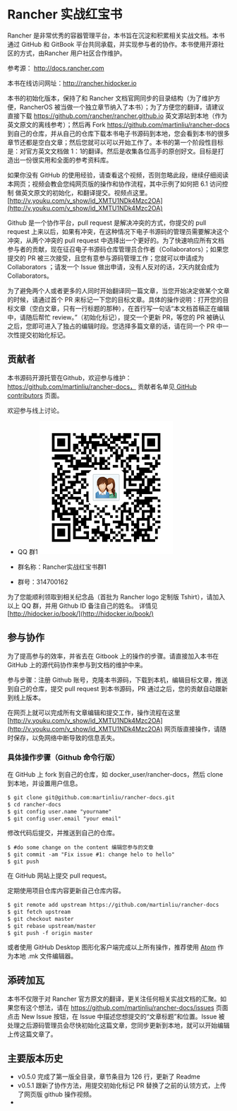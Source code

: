 # Rancher 实战红宝书

Rancher 是非常优秀的容器管理平台，本书旨在沉淀和积累相关实战文档。本书通过 GitHub 和 GitBook 平台共同承载，并实现参与者的协作。本书使用开源社区的方式，由Rancher 用户社区合作维护。

参考源： http://docs.rancher.com

本书在线访问网址：http://rancher.hidocker.io   

本书的初始化版本，保持了和 Rancher 文档官网同步的目录结构（为了维护方便，RancherOS 被当做一个独立章节纳入了本书）；为了方便您的翻译，请建议直接下载 https://github.com/rancher/rancher.github.io 英文源站到本地（作为英文原文的离线参考）；然后再 Fork https://github.com/martinliu/rancher-docs 到自己的仓库，并从自己的仓库下载本书电子书源码到本地，您会看到本书的很多章节还都是空白文章；然后您就可以可以开始工作了。本书的第一个阶段性目标是：对官方英文文档做 1：1的翻译。然后是收集各位高手的原创好文。目标是打造出一份很实用和全面的参考资料库。

如果你没有 GitHub 的使用经验，请查看这个视频，否则忽略此段，继续仔细阅读本网页；视频会教会您纯网页版的操作和协作流程，其中示例了如何把 6.1 访问控制 做英文原文的初始化，和翻译提交。视频点这里。[http://v.youku.com/v_show/id_XMTU1NDk4Mzc2OA](http://v.youku.com/v_show/id_XMTU1NDk4Mzc2OA)

Github 是一个协作平台，pull request 是解决冲突的方式，你提交的 pull request 上来以后，如果有冲突，在这种情况下电子书源码的管理员需要解决这个冲突，从两个冲突的 pull request 中选择出一个更好的。为了快速响应所有文档参与者的贡献，现在征召电子书源码仓库管理员合作者（Collaborators）；如果您提交的 PR 被三次接受，且您有意参与源码管理工作；您就可以申请成为 Collaborators ；请发一个 Issue 做出申请，没有人反对的话，2天内就会成为 Collaborators。

为了避免两个人或者更多的人同时开始翻译同一篇文章，当您开始决定做某个文章的时候，请通过首个 PR 来标记一下您的目标文章。具体的操作说明：打开您的目标文章（空白文章，只有一行标题的那种），在首行写一句话“本文档首稿正在编辑中，请随后帮忙 review。”（初始化标记），提交一个更新 PR，等您的 PR 被确认之后，您即可进入了独占的编辑时段。您选择多篇文章的话，请在同一个 PR 中一次性提交初始化标记。

## 贡献者
本书源码开源托管在Github，欢迎参与维护：https://github.com/martinliu/rancher-docs， 贡献者名单见[ GitHub contributors](https://github.com/martinliu/rancher-docs/graphs/contributors) 页面。

欢迎参与线上讨论。

* QQ 群1 
![314700162](q1.png)

*  群名称：Rancher实战红宝书群1
*  群号：314700162

为了您能顺利领取到相关纪念品（首批为 Rancher logo 定制版 Tshirt），请加入以上 QQ 群，并用 Github ID 备注自己的姓名。 详情见 [http://hidocker.io/book/](http://hidocker.io/book/)

## 参与协作

为了提高参与的效率，并省去在 Gitbook 上的操作的步骤。请直接加入本书在 GitHub 上的源代码协作来参与到文档的维护中来。

参与步骤：注册 Github 账号，克隆本书源码，下载到本机，编辑目标文章，推送到自己的仓库，提交 pull request 到本书源码，PR 通过之后，您的贡献自动跟新到线上版本。

在网页上就可以完成所有文章编辑和提交工作，操作流程在这里 [http://v.youku.com/v_show/id_XMTU1NDk4Mzc2OA](http://v.youku.com/v_show/id_XMTU1NDk4Mzc2OA) 网页版直接操作，请随时保存，以免网络中断导致的信息丢失。

### 具体操作步骤（Github 命令行版）

在 GitHub 上 fork 到自己的仓库，如 docker_user/rancher-docs，然后 clone 到本地，并设置用户信息。

```
$ git clone git@github.com:martinliu/rancher-docs.git
$ cd rancher-docs
$ git config user.name "yourname"
$ git config user.email "your email"

```
修改代码后提交，并推送到自己的仓库。

```
$ #do some change on the content 编辑您参与的文章
$ git commit -am "Fix issue #1: change helo to hello"
$ git push

```
在 GitHub 网站上提交 pull request。

定期使用项目仓库内容更新自己仓库内容。

```
$ git remote add upstream https://github.com/martinliu/rancher-docs
$ git fetch upstream
$ git checkout master
$ git rebase upstream/master
$ git push -f origin master

```
或者使用 GitHub Desktop 图形化客户端完成以上所有操作，推荐使用 [Atom](http://atom.io) 作为本地 .mk 文件编辑器。


## 添砖加瓦
本书不仅限于对 Rancher 官方原文的翻译，更关注任何相关实战文档的汇聚。如果您有这个想法，请在 https://github.com/martinliu/rancher-docs/issues 页面点击 New Issue 按钮，在 Issue 中描述您想提交的“文章标题”和位置。Issue 被处理之后源码管理员会尽快初始化这篇文章，您同步更新到本地，就可以开始编辑上传这篇文章了。


## 主要版本历史

* v0.5.0 完成了第一版全目录，章节条目为 126 行，更新了 Readme
* v0.5.1 跟新了协作方法，用提交初始化标记 PR 替换了之前的认领方式，上传了网页版 github 操作视频。
* 


